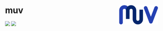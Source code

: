 <h1> muv
  <img align="right" alt="Logo do projeto" src="./imagens/logotipo.png" width=128px>
</h1>

<p>
    <img src="https://img.shields.io/badge/Java-blue.svg" />
    <img src="https://img.shields.io/badge/-Programação III-gray.svg" />
</p>